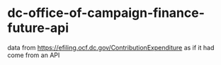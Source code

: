 # dc-office-of-campaign-finance-future-api
data from https://efiling.ocf.dc.gov/ContributionExpenditure as if it had come from an API
